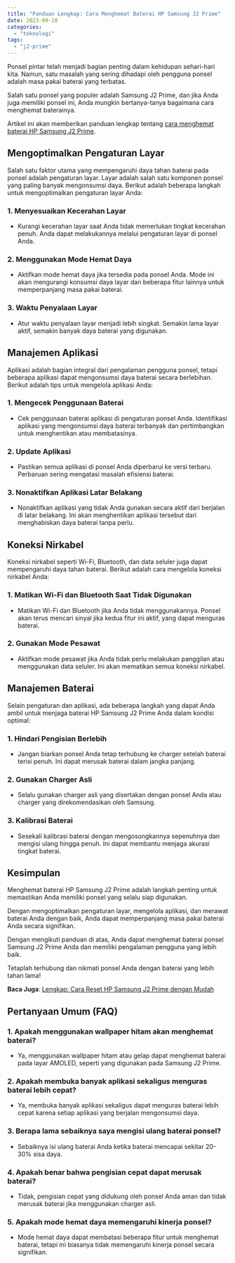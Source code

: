 ```yaml
---
title: "Panduan Lengkap: Cara Menghemat Baterai HP Samsung J2 Prime"
date: 2023-09-10
categories: 
  - "teknologi"
tags: 
  - "j2-prime"
---
```


Ponsel pintar telah menjadi bagian penting dalam kehidupan sehari-hari kita. Namun, satu masalah yang sering dihadapi oleh pengguna ponsel adalah masa pakai baterai yang terbatas.

Salah satu ponsel yang populer adalah Samsung J2 Prime, dan jika Anda juga memiliki ponsel ini, Anda mungkin bertanya-tanya bagaimana cara menghemat baterainya.

Artikel ini akan memberikan panduan lengkap tentang [cara menghemat baterai HP Samsung J2 Prime](https://ajiekusumadhany.com/cara-menghemat-baterai-hp-samsung-j2-prime/).

## Mengoptimalkan Pengaturan Layar

Salah satu faktor utama yang mempengaruhi daya tahan baterai pada ponsel adalah pengaturan layar. Layar adalah salah satu komponen ponsel yang paling banyak mengonsumsi daya. Berikut adalah beberapa langkah untuk mengoptimalkan pengaturan layar Anda:

### 1\. Menyesuaikan Kecerahan Layar

- Kurangi kecerahan layar saat Anda tidak memerlukan tingkat kecerahan penuh. Anda dapat melakukannya melalui pengaturan layar di ponsel Anda.

### 2\. Menggunakan Mode Hemat Daya

- Aktifkan mode hemat daya jika tersedia pada ponsel Anda. Mode ini akan mengurangi konsumsi daya layar dan beberapa fitur lainnya untuk memperpanjang masa pakai baterai.

### 3\. Waktu Penyalaan Layar

- Atur waktu penyalaan layar menjadi lebih singkat. Semakin lama layar aktif, semakin banyak daya baterai yang digunakan.

## Manajemen Aplikasi

Aplikasi adalah bagian integral dari pengalaman pengguna ponsel, tetapi beberapa aplikasi dapat mengonsumsi daya baterai secara berlebihan. Berikut adalah tips untuk mengelola aplikasi Anda:

### 1\. Mengecek Penggunaan Baterai

- Cek penggunaan baterai aplikasi di pengaturan ponsel Anda. Identifikasi aplikasi yang mengonsumsi daya baterai terbanyak dan pertimbangkan untuk menghentikan atau membatasinya.

### 2\. Update Aplikasi

- Pastikan semua aplikasi di ponsel Anda diperbarui ke versi terbaru. Perbaruan sering mengatasi masalah efisiensi baterai.

### 3\. Nonaktifkan Aplikasi Latar Belakang

- Nonaktifkan aplikasi yang tidak Anda gunakan secara aktif dari berjalan di latar belakang. Ini akan menghentikan aplikasi tersebut dari menghabiskan daya baterai tanpa perlu.

## Koneksi Nirkabel

Koneksi nirkabel seperti Wi-Fi, Bluetooth, dan data seluler juga dapat mempengaruhi daya tahan baterai. Berikut adalah cara mengelola koneksi nirkabel Anda:

### 1\. Matikan Wi-Fi dan Bluetooth Saat Tidak Digunakan

- Matikan Wi-Fi dan Bluetooth jika Anda tidak menggunakannya. Ponsel akan terus mencari sinyal jika kedua fitur ini aktif, yang dapat menguras baterai.

### 2\. Gunakan Mode Pesawat

- Aktifkan mode pesawat jika Anda tidak perlu melakukan panggilan atau menggunakan data seluler. Ini akan mematikan semua koneksi nirkabel.

## Manajemen Baterai

Selain pengaturan dan aplikasi, ada beberapa langkah yang dapat Anda ambil untuk menjaga baterai HP Samsung J2 Prime Anda dalam kondisi optimal:

### 1\. Hindari Pengisian Berlebih

- Jangan biarkan ponsel Anda tetap terhubung ke charger setelah baterai terisi penuh. Ini dapat merusak baterai dalam jangka panjang.

### 2\. Gunakan Charger Asli

- Selalu gunakan charger asli yang disertakan dengan ponsel Anda atau charger yang direkomendasikan oleh Samsung.

### 3\. Kalibrasi Baterai

- Sesekali kalibrasi baterai dengan mengosongkannya sepenuhnya dan mengisi ulang hingga penuh. Ini dapat membantu menjaga akurasi tingkat baterai.

## Kesimpulan

Menghemat baterai HP Samsung J2 Prime adalah langkah penting untuk memastikan Anda memiliki ponsel yang selalu siap digunakan.

Dengan mengoptimalkan pengaturan layar, mengelola aplikasi, dan merawat baterai Anda dengan baik, Anda dapat memperpanjang masa pakai baterai Anda secara signifikan.

Dengan mengikuti panduan di atas, Anda dapat menghemat baterai ponsel Samsung J2 Prime Anda dan memiliki pengalaman pengguna yang lebih baik.

Tetaplah terhubung dan nikmati ponsel Anda dengan baterai yang lebih tahan lama!

**Baca Juga**: [Lengkap: Cara Reset HP Samsung J2 Prime dengan Mudah](https://ajiekusumadhany.com/cara-reset-hp-samsung-j2-prime/)

## Pertanyaan Umum (FAQ)

### 1\. Apakah menggunakan wallpaper hitam akan menghemat baterai?

- Ya, menggunakan wallpaper hitam atau gelap dapat menghemat baterai pada layar AMOLED, seperti yang digunakan pada Samsung J2 Prime.

### 2\. Apakah membuka banyak aplikasi sekaligus menguras baterai lebih cepat?

- Ya, membuka banyak aplikasi sekaligus dapat menguras baterai lebih cepat karena setiap aplikasi yang berjalan mengonsumsi daya.

### 3\. Berapa lama sebaiknya saya mengisi ulang baterai ponsel?

- Sebaiknya isi ulang baterai Anda ketika baterai mencapai sekitar 20-30% sisa daya.

### 4\. Apakah benar bahwa pengisian cepat dapat merusak baterai?

- Tidak, pengisian cepat yang didukung oleh ponsel Anda aman dan tidak merusak baterai jika menggunakan charger asli.

### 5\. Apakah mode hemat daya memengaruhi kinerja ponsel?

- Mode hemat daya dapat membatasi beberapa fitur untuk menghemat baterai, tetapi ini biasanya tidak memengaruhi kinerja ponsel secara signifikan.
